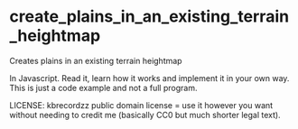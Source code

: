 # create_plains_in_an_existing_terrain_heightmap
Creates plains in an existing terrain heightmap

In Javascript. Read it, learn how it works and implement it in your own way. This is just a code example and not a full program.

LICENSE: kbrecordzz public domain license = use it however you want without needing to credit me (basically CC0 but much shorter legal text).
